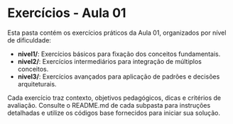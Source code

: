 # Exercícios - Aula 01

Esta pasta contém os exercícios práticos da Aula 01, organizados por nível de dificuldade:
- **nivel1/**: Exercícios básicos para fixação dos conceitos fundamentais.
- **nivel2/**: Exercícios intermediários para integração de múltiplos conceitos.
- **nivel3/**: Exercícios avançados para aplicação de padrões e decisões arquiteturais.

Cada exercício traz contexto, objetivos pedagógicos, dicas e critérios de avaliação. Consulte o README.md de cada subpasta para instruções detalhadas e utilize os códigos base fornecidos para iniciar sua solução.
